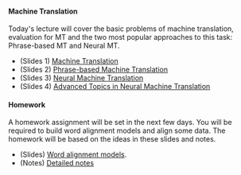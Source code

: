 #### Machine Translation 

Today's lecture will cover the basic problems of machine translation, evaluation for MT and the two most popular approaches to this task: Phrase-based MT and Neural MT.

* (Slides 1) [Machine Translation](mt_lecture_part1.pdf) 
* (Slides 2) [Phrase-based Machine Translation](mt_lecture_part2.pdf) 
* (Slides 3) [Neural Machine Translation](mt_lecture_part3.pdf) 
* (Slides 4) [Advanced Topics in Neural Machine Translation](mt_lecture_part4.pdf) 

#### Homework

A homework assignment will be set in the next few days. You will be required to build word alignment models and align some data. The homework will be based on the ideas in these slides and notes.

* (Slides) [Word alignment models](../week6_em/word_alignment.pdf).
* (Notes) [Detailed notes](../week6_em/word_alignment_notes.pdf)

